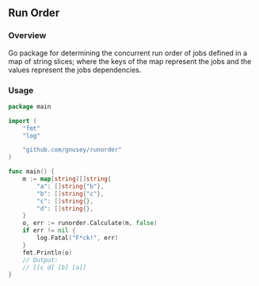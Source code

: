 ## Run Order

### Overview

Go package for determining the concurrent run order of jobs defined in a map of string slices; where the keys of the map represent the jobs and the values represent the jobs dependencies.

### Usage

``` go
package main

import (
	"fmt"
	"log"

	"github.com/gnusey/runorder"
)

func main() {
	m := map[string][]string{
		"a": []string{"b"},
		"b": []string{"c"},
		"c": []string{},
		"d": []string{},
	}
	o, err := runorder.Calculate(m, false)
	if err != nil {
		log.Fatal("F*ck!", err)
	}
	fmt.Println(o)
	// Output:
	// [[c d] [b] [a]]
}
```